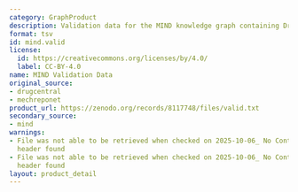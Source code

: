 ```yaml
---
category: GraphProduct
description: Validation data for the MIND knowledge graph containing DrugCentral indications
format: tsv
id: mind.valid
license:
  id: https://creativecommons.org/licenses/by/4.0/
  label: CC-BY-4.0
name: MIND Validation Data
original_source:
- drugcentral
- mechreponet
product_url: https://zenodo.org/records/8117748/files/valid.txt
secondary_source:
- mind
warnings:
- File was not able to be retrieved when checked on 2025-10-06_ No Content-Length
  header found
- File was not able to be retrieved when checked on 2025-10-06_ No Content-Length
  header found
layout: product_detail
---
```

